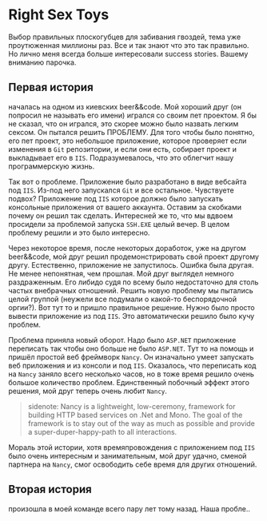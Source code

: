 # Right Sex Toys

Выбор правильных плоскогубцев для забивания гвоздей, тема уже проутюженная миллионы раз. Все и так знают что это так правильно. Но лично меня всегда больше интересовали success stories. Вашему вниманию парочка.

## Первая история 
началась на одном из киевских beer&&code. Мой хороший друг (он попросил не называть его имени) игрался со своим пет проектом. Я бы не сказал, что он игрался, это скорее можно было назвать легким сексом. Он пытался решить ПРОБЛЕМУ. Для того чтобы было понятно, его пет проект, это небольшое приложение, которое проверяет если изменения в `Git` репозитории, и если они есть, собирает проект и выкладывает его в `IIS`. Подразумевалось, что это облегчит нашу программерскую жизнь. 

Так вот о проблеме. Приложение было разработано в виде вебсайта под `IIS`. Из-под него запускался `Git` и все остальное. Чувствуете подвох? Приложение под `IIS` которое должно было запускать консольные приложения от вашего аккаунта. Оставим за скобками почему он решил так сделать. Интересней же то, что мы вдвоем просидели за проблемой запуска `SSH.EXE` целый вечер. В целом проблему решили и это было интересно.

Через некоторое время, после некоторых доработок, уже на другом beer&&code, мой друг решил продемонстрировать свой проект другому другу. Eстественно, приложение не запустилось. Ошибка была другая. Не менее непонятная, чем прошлая. Мой друг выглядел немного раздраженным. Его либидо судя по всему было недостаточно для столь частых внебрачных отношений. Решить новую проблему мы пытались целой группой (неужели все подумали о какой-то беспорядочной оргии?). Вот тут то и пришло правильное решение. Нужно было просто вывести приложение из под `IIS`. Это автоматически решило было кучу проблем. 

Проблема приняла новый оборот. Надо было `ASP.NET` приложение переписать так чтобы оно больше не было `ASP.NET`. Тут то на помощь и пришёл простой веб фреймворк `Nancy`. Он изначально умеет запускать веб приложения и из консоли и под `IIS`. Оказалось, что переписать код на `Nancy` заняло всего несколько часов, но в тоже время решило очень большое количество проблем. Единственный побочный эффект этого решения, мой друг теперь очень любит `Nancy`.

> sidenote: Nancy is a lightweight, low-ceremony, framework for building HTTP based services on .Net and Mono. The goal of the framework is to stay out of the way as much as possible and provide a super-duper-happy-path to all interactions.

Мораль этой истории, хотя времяпровождения с приложением под `IIS` было очень интересным и занимательным, мой друг удачно, сменой партнера на `Nancy`, смог освободить себе время для других отношений.

## Вторая история
произошла в моей команде всего пару лет тому назад. Наша пробле..